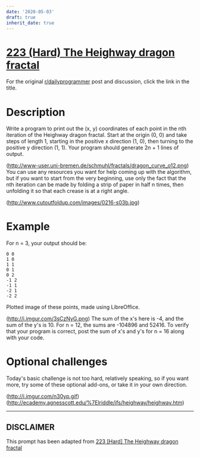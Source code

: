 ```yaml
---
date: '2020-05-03'
draft: true
inherit_date: true
---
```


# [223 (Hard) The Heighway dragon fractal](https://www.reddit.com/r/dailyprogrammer/comments/3dl9wr/20150717_challenge_223_hard_the_heighway_dragon/)

For the original [r/dailyprogrammer](https://www.reddit.com/r/dailyprogrammer/) post and discussion, click the link in the title.

# Description
Write a program to print out the (x, y) coordinates of each point in the nth iteration of the Heighway dragon fractal. Start at the origin (0, 0) and take steps of length 1, starting in the positive x direction (1, 0), then turning to the positive y direction (1, 1). Your program should generate 2n + 1 lines of output.

(http://www-user.uni-bremen.de/schmuhl/fractals/dragon_curve_o12.png)
You can use any resources you want for help coming up with the algorithm, but if you want to start from the very beginning, use only the fact that the nth iteration can be made by folding a strip of paper in half n times, then unfolding it so that each crease is at a right angle.

(http://www.cutoutfoldup.com/images/0216-s03b.jpg)
# Example
For n = 3, your output should be:


```
0 0
1 0
1 1
0 1
0 2
-1 2
-1 1
-2 1
-2 2
```
Plotted image of these points, made using LibreOffice.

(http://i.imgur.com/3sCzNyG.png)
The sum of the x's here is -4, and the sum of the y's is 10. For n = 12, the sums are -104896 and 52416. To verify that your program is correct, post the sum of x's and y's for n = 16 along with your code.

# Optional challenges
Today's basic challenge is not too hard, relatively speaking, so if you want more, try some of these optional add-ons, or take it in your own direction.

(http://i.imgur.com/n30yp.gif)
(http://ecademy.agnesscott.edu/%7Elriddle/ifs/heighway/heighway.htm)

----
## **DISCLAIMER**
This prompt has been adapted from [223 [Hard] The Heighway dragon fractal](https://www.reddit.com/r/dailyprogrammer/comments/3dl9wr/20150717_challenge_223_hard_the_heighway_dragon/
)
